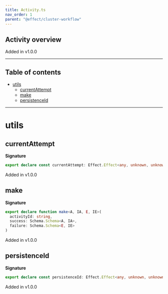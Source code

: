 ```yaml
---
title: Activity.ts
nav_order: 1
parent: "@effect/cluster-workflow"
---
```


## Activity overview

Added in v1.0.0

---

<h2 class="text-delta">Table of contents</h2>

- [utils](#utils)
  - [currentAttempt](#currentattempt)
  - [make](#make)
  - [persistenceId](#persistenceid)

---

# utils

## currentAttempt

**Signature**

```ts
export declare const currentAttempt: Effect.Effect<any, unknown, unknown>
```

Added in v1.0.0

## make

**Signature**

```ts
export declare function make<A, IA, E, IE>(
  activityId: string,
  success: Schema.Schema<A, IA>,
  failure: Schema.Schema<E, IE>
)
```

Added in v1.0.0

## persistenceId

**Signature**

```ts
export declare const persistenceId: Effect.Effect<any, unknown, unknown>
```

Added in v1.0.0
